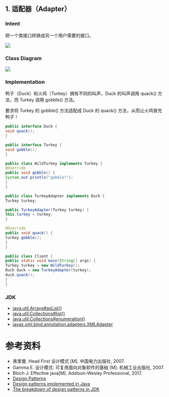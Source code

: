 ## 1. 适配器（Adapter）

### Intent

把一个类接口转换成另一个用户需要的接口。

![](images/3d5b828e-5c4d-48d8-a440-281e4a8e1c92.png)

### Class Diagram

![](images/ff5152fc-4ff3-44c4-95d6-1061002c364a.png)

### Implementation

鸭子（Duck）和火鸡（Turkey）拥有不同的叫声，Duck 的叫声调用 quack() 方法，而 Turkey 调用 gobble() 方法。

要求将 Turkey 的 gobble() 方法适配成 Duck 的 quack() 方法，从而让火鸡冒充鸭子！

```java
public interface Duck {
void quack();
}
```

```java
public interface Turkey {
void gobble();
}
```

```java
public class WildTurkey implements Turkey {
@Override
public void gobble() {
System.out.println("gobble!");
}
}
```

```java
public class TurkeyAdapter implements Duck {
Turkey turkey;

public TurkeyAdapter(Turkey turkey) {
this.turkey = turkey;
}

@Override
public void quack() {
turkey.gobble();
}
}
```

```java
public class Client {
public static void main(String[] args) {
Turkey turkey = new WildTurkey();
Duck duck = new TurkeyAdapter(turkey);
duck.quack();
}
}
```

### JDK

- [java.util.Arrays#asList()](http://docs.oracle.com/javase/8/docs/api/java/util/Arrays.html#asList%28T...%29)
- [java.util.Collections#list()](https://docs.oracle.com/javase/8/docs/api/java/util/Collections.html#list-java.util.Enumeration-)
- [java.util.Collections#enumeration()](https://docs.oracle.com/javase/8/docs/api/java/util/Collections.html#enumeration-java.util.Collection-)
- [javax.xml.bind.annotation.adapters.XMLAdapter](http://docs.oracle.com/javase/8/docs/api/javax/xml/bind/annotation/adapters/XmlAdapter.html#marshal-BoundType-)

# 参考资料

- 弗里曼. Head First 设计模式 [M]. 中国电力出版社, 2007.
- Gamma E. 设计模式: 可复用面向对象软件的基础 [M]. 机械工业出版社, 2007.
- Bloch J. Effective java[M]. Addison-Wesley Professional, 2017.
- [Design Patterns](http://www.oodesign.com/)
- [Design patterns implemented in Java](http://java-design-patterns.com/)
- [The breakdown of design patterns in JDK](http://www.programering.com/a/MTNxAzMwATY.html)

